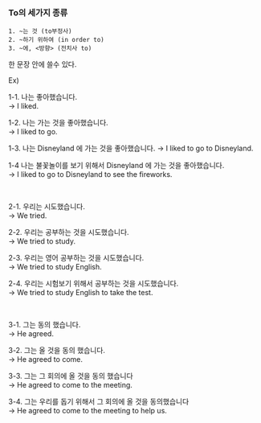 ### To의 세가지 종류

```
1. ~는 것 (to부정사)
2. ~하기 위하여 (in order to) 
3. ~에, <방향> (전치사 to) 
```

한 문장 안에 쓸수 있다.

Ex)<br>

1-1. 나는 좋아했습니다.  
 →  I liked.

1-2. 나는 가는 것을 좋아했습니다.  
 →  I liked to go.                

1-3. 나는 Disneyland 에 가는 것을 좋아했습니다. 
 →  I liked to go to Disneyland. 

1-4 나는 불꽃놀이를 보기 위해서 Disneyland 에 가는 것을 좋아했습니다.  
 →  I liked to go to Disneyland to see the fireworks.    

<br>

2-1. 우리는 시도했습니다.  
 →  We tried.

2-2. 우리는 공부하는 것을 시도했습니다.  
 →  We tried to study.    

2-3. 우리는 영어 공부하는 것을 시도했습니다.  
 →  We tried to study English. 

2-4. 우리는 시험보기 위해서 공부하는 것을 시도했습니다.  
 →  We tried to study English to take the test.

<br>

3-1. 그는 동의 했습니다.  
 →  He agreed.

3-2. 그는 올 것을 동의 했습니다.  
 →  He agreed to come.    

3-3. 그는 그 회의에 올 것을 동의 했습니다  
 →  He agreed to come to the meeting.  

3-4. 그는 우리를 돕기 위해서 그 회의에 올 것을 동의했습니다  
 →  He agreed to come to the meeting to help us.  
